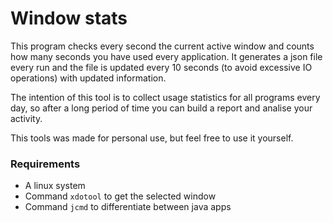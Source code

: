 # Window stats

This program checks every second the current active window and counts how many seconds you have used every application.
It generates a json file every run and the file is updated every 10 seconds (to avoid excessive IO operations) with updated information.

The intention of this tool is to collect usage statistics for all programs every day, so after 
a long period of time you can build a report and analise your activity.


This tools was made for personal use, but feel free to use it yourself.
 
### Requirements 
- A linux system
- Command `xdotool` to get the selected window
- Command `jcmd` to differentiate between java apps
 